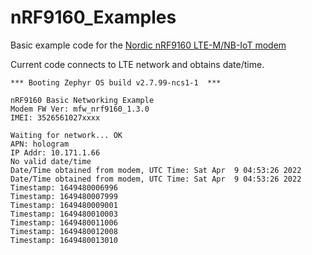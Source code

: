 # nRF9160_Examples

Basic example code for the [Nordic nRF9160 LTE-M/NB-IoT modem](https://www.nordicsemi.com/Products/nRF9160) 

Current code connects to LTE network and obtains date/time.

```
*** Booting Zephyr OS build v2.7.99-ncs1-1  ***

nRF9160 Basic Networking Example
Modem FW Ver: mfw_nrf9160_1.3.0
IMEI: 3526561027xxxx

Waiting for network... OK
APN: hologram
IP Addr: 10.171.1.66
No valid date/time
Date/Time obtained from modem, UTC Time: Sat Apr  9 04:53:26 2022
Date/Time obtained from modem, UTC Time: Sat Apr  9 04:53:26 2022
Timestamp: 1649480006996
Timestamp: 1649480007999
Timestamp: 1649480009001
Timestamp: 1649480010003
Timestamp: 1649480011006
Timestamp: 1649480012008
Timestamp: 1649480013010
```
